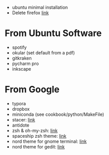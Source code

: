 - ubuntu minimal installation
- Delete firefox [link](https://askubuntu.com/questions/16758/removing-firefox-in-ubuntu-with-all-add-ons-like-it-never-existed)

# From Ubuntu Software
- spotify
- okular (set default from a pdf)
- gitkraken
- pycharm pro
- inkscape

# From Google
- typora
- dropbox
- miniconda (see cookbook/python/MakeFile)
- stacer: [link](https://github.com/oguzhaninan/Stacer)
- antidote
- zsh & oh-my-zsh: [link](https://medium.com/wearetheledger/oh-my-zsh-made-for-cli-lovers-installation-guide-3131ca5491fb)
- spaceship zsh theme: [link](https://github.com/denysdovhan/spaceship-prompt)
- nord theme for gnome terminal: [link](https://github.com/arcticicestudio/nord-gnome-terminal)
- nord theme for gedit: [link](https://github.com/arcticicestudio/nord-gedit)
